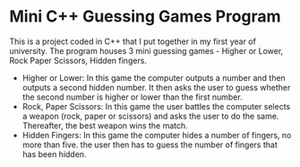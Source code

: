 # Mini C++ Guessing Games Program 

This is a project coded in C++ that I put together in my first year of university. The program houses 3 mini guessing games - Higher or Lower, Rock Paper Scissors, Hidden fingers.

- Higher or Lower: In this game the computer outputs a number and then outputs a second hidden number. It then asks the user to guess whether the second number is higher or lower than the first number.
- Rock, Paper Scissors: In this game the user battles the computer selects a weapon (rock, paper or scissors) and asks the user to do the same. Thereafter, the best weapon wins the match.
- Hidden Fingers: In this game the computer hides a number of fingers, no more than five. the user then has to guess the number of fingers that has been hidden.
